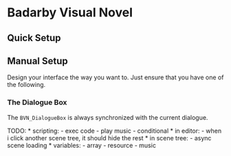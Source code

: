# Badarby Visual Novel

## Quick Setup 

## Manual Setup

Design your interface the way you want to. Just ensure that you have one of the following.

### The Dialogue Box
The `BVN_DialogueBox` is always synchronized with the current dialogue.


TODO:
	* scripting:
		- exec code
		- play music
		- conditional
	* in editor:
		- when i click another scene tree, it should hide the rest
	* in scene tree:
		- async scene loading
	* variables:
		- array
		- resource
			- music
